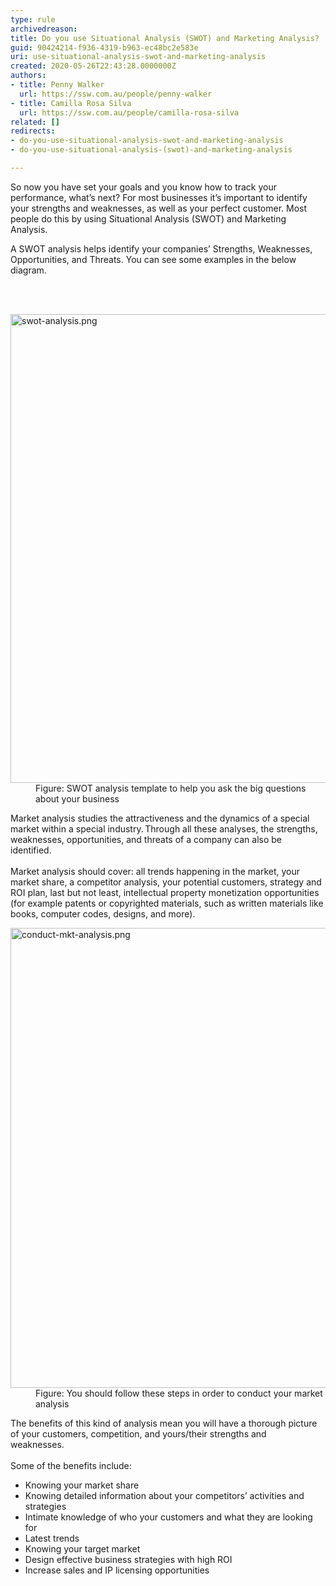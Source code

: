 ```yaml
---
type: rule
archivedreason: 
title: Do you use Situational Analysis (SWOT) and Marketing Analysis?
guid: 90424214-f936-4319-b963-ec48bc2e583e
uri: use-situational-analysis-swot-and-marketing-analysis
created: 2020-05-26T22:43:28.0000000Z
authors:
- title: Penny Walker
  url: https://ssw.com.au/people/penny-walker
- title: Camilla Rosa Silva
  url: https://ssw.com.au/people/camilla-rosa-silva
related: []
redirects:
- do-you-use-situational-analysis-swot-and-marketing-analysis
- do-you-use-situational-analysis-(swot)-and-marketing-analysis

---
```



<p class="ssw15-rteElement-P">​So now you have set your goals and you know how to track your performance, what’s next? For most businesses it’s important to identify your strengths and weaknesses, as well as your perfect customer. Most people do this by using Situational Analysis (SWOT) and Marketing Analysis.&#160;<br></p><p class="ssw15-rteElement-P">A SWOT analysis&#160;helps identify your companies’&#160;Strengths, Weaknesses, Opportunities, and Threats.&#160;You can see some examples in the below diagram.&#160;​​​<br></p>
<br><excerpt class='endintro'></excerpt><br>
<dl class="image"><dt><img src="/PublishingImages/swot-analysis.png" alt="swot-analysis.png" style="width&#58;750px;" /></dt><dd>Figure&#58; SWOT analysis template&#160;to help you ask the big questions about your business&#160;</dd></dl><p>Market&#160;analysis studies the attractiveness and the dynamics of a special market within a special industry. Through all these analyses, the strengths, weaknesses, opportunities, and threats of a company can&#160;also&#160;be identified. &#160;<br>&#160;&#160;<br>Market analysis should cover&#58; all trends happening in the market, your market share, a competitor analysis, your potential customers, strategy and ROI plan, last but not least, intellectual property monetization opportunities (for example patents or copyrighted materials, such as written materials like books, computer codes, designs, and more).</p><dl class="image"><dt><img src="/PublishingImages/How%20to%20conduct%20marketing%20analysis%20image.jpg" alt="conduct-mkt-analysis.png" style="width&#58;736px;" /></dt><dd>Figure&#58; You should follow these steps in order to conduct&#160;your market analysis&#160;</dd></dl><p>The benefits of this kind of analysis mean you&#160;will&#160;have a thorough&#160;picture of your customers, competition, and yours/their strengths and weaknesses.&#160;&#160;<br>&#160;<br>Some of the benefits include&#58;</p><ul><li>Knowing your market share&#160;</li><li>Knowing detailed information about your competitors’ activities and strategies&#160;</li><li>Intimate knowledge of who your customers and what they are looking for&#160;</li><li>Latest trends&#160;</li><li>Knowing your target market&#160;</li><li>Design effective business strategies with high ROI&#160;</li><li>Increase sales and IP licensing opportunities<br></li></ul>


